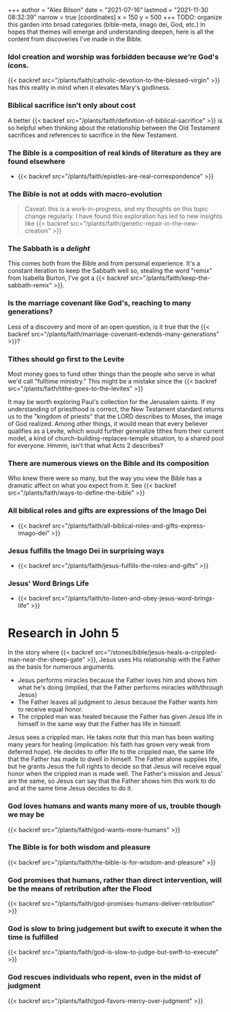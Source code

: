 +++
author = "Alex Bilson"
date = "2021-07-16"
lastmod = "2021-11-30 08:32:39"
narrow = true
[coordinates]
    x = 150
    y = 500
+++
TODO: organize this garden into broad categories (bible-meta, imago dei, God, etc.)
In hopes that themes will emerge and understanding deepen, here is all the content from discoveries I've made in the Bible.

### Idol creation and worship was forbidden because _we're_ God's icons.

{{< backref src="/plants/faith/catholic-devotion-to-the-blessed-virgin" >}} has this reality in mind when it elevates Mary's godliness.

### Biblical sacrifice isn't only about cost

A better {{< backref src="/plants/faith/definition-of-biblical-sacrifice" >}} is so helpful when thinking about the relationship between the Old Testament sacrifices and references to sacrifice in the New Testament.

### The Bible is a composition of real kinds of literature as they are found elsewhere

- {{< backref src="/plants/faith/epistles-are-real-correspondence" >}}

### The Bible is not at odds with macro-evolution

> Caveat: this is a work-in-progress, and my thoughts on this topic change regularly. I have found this exploration has led to new insights like {{< backref src="/plants/faith/genetic-repair-in-the-new-creation" >}}

### The Sabbath is a _delight_

This comes both from the Bible and from personal experience. It's a constant iteration to keep the Sabbath well so, stealing the word "remix" from Isabella Burton, I've got a {{< backref src="/plants/faith/keep-the-sabbath-remix" >}}.

### Is the marriage covenant like God's, reaching to many generations?

Less of a discovery and more of an open question, is it true that the {{< backref src="/plants/faith/marriage-covenant-extends-many-generations" >}}?

### Tithes should go first to the Levite

Most money goes to fund other things than the people who serve in what we'd call "fulltime ministry." This might be a mistake since the {{< backref src="/plants/faith/tithe-goes-to-the-levites" >}}

It may be worth exploring Paul's collection for the Jerusalem saints. If my understanding of priesthood is correct, the New Testament standard returns us to the "kingdom of priests" that the LORD describes to Moses, the image of God realized. Among other things, it would mean that every believer qualifies as a Levite, which would further generalize tithes from their current model, a kind of church-building-replaces-temple situation, to a shared pool for everyone. Hmmm, isn't that what Acts 2 describes?

### There are numerous views on the Bible and its composition

Who knew there were so many, but the way you view the Bible has a dramatic affect on what you expect from it. See {{< backref src="/plants/faith/ways-to-define-the-bible" >}}

### All biblical roles and gifts are expressions of the Imago Dei

- {{< backref src="/plants/faith/all-biblical-roles-and-gifts-express-imago-dei" >}}

### Jesus fulfills the Imago Dei in surprising ways

- {{< backref src="/plants/faith/jesus-fulfills-the-roles-and-gifts" >}}

### Jesus' Word Brings Life

- {{< backref src="/plants/faith/to-listen-and-obey-jesus-word-brings-life" >}}

# Research in John 5

In the story where {{< backref src="/stones/bible/jesus-heals-a-crippled-man-near-the-sheep-gate" >}}, Jesus uses His relationship with the Father as the basis for numerous arguments.

- Jesus performs miracles because the Father loves him and shows him what he's doing (implied, that the Father performs miracles with/through Jesus)
- The Father leaves all judgment to Jesus because the Father wants him to receive equal honor.
- The crippled man was healed because the Father has given Jesus life in himself in the same way that the Father has life in himself.

Jesus sees a crippled man. He takes note that this man has been waiting many years for healing (implication: his faith has grown very weak from deferred hope). He decides to offer life to the crippled man, the same life that the Father has made to dwell in himself. The Father alone supplies life, but he grants Jesus the full rights to decide so that Jesus will receive equal honor when the crippled man is made well. The Father's mission and Jesus' are the same, so Jesus can say that the Father shows him this work to do and at the same time Jesus decides to do it.

### God loves humans and wants many more of us, trouble though we may be

{{< backref src="/plants/faith/god-wants-more-humans" >}}

### The Bible is for both wisdom and pleasure

{{< backref src="/plants/faith/the-bible-is-for-wisdom-and-pleasure" >}}

### God promises that humans, rather than direct intervention, will be the means of retribution after the Flood

{{< backref src="/plants/faith/god-promises-humans-deliver-retribution" >}}

### God is slow to bring judgement but swift to execute it when the time is fulfilled

{{< backref src="/plants/faith/god-is-slow-to-judge-but-swift-to-execute" >}}

### God rescues individuals who repent, even in the midst of judgment

{{< backref src="/plants/faith/god-favors-mercy-over-judgment" >}}
